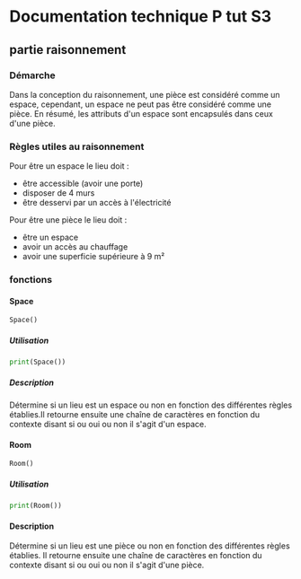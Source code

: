 # Documentation technique P tut S3

## partie raisonnement

### Démarche

Dans la conception du raisonnement, une pièce est considéré comme un espace, cependant, un espace ne peut pas être considéré comme une pièce. En résumé,  les attributs d'un espace sont encapsulés dans ceux d'une pièce.

### Règles utiles au raisonnement 

Pour être un espace le lieu doit :
- être accessible (avoir une porte)
- disposer de 4 murs
- être desservi par un accès à l'électricité

Pour être une pièce le lieu doit :
- être un espace
- avoir un accès au chauffage
- avoir une superficie supérieure à 9 m²


### fonctions

#### Space

```python
Space()
```
##### Utilisation

```python
print(Space())
```

##### Description

Détermine si un lieu est un espace ou non en fonction des différentes règles établies.Il retourne ensuite une chaîne de caractères en fonction du contexte disant si ou oui ou non il s'agit d'un espace.

#### Room

```python
Room()
```
##### Utilisation

```python
print(Room())

```
#### Description

Détermine si un lieu est une pièce ou non en fonction des différentes règles établies. Il retourne ensuite une chaîne de caractères en fonction du contexte disant si ou oui ou non il s'agit d'une pièce.